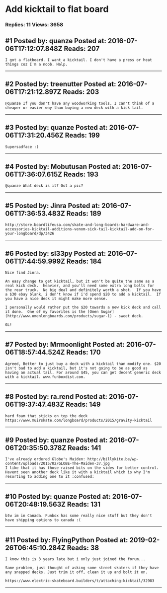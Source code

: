 # Add kicktail to flat board

### Replies: 11 Views: 3658

## \#1 Posted by: quanze Posted at: 2016-07-06T17:12:07.848Z Reads: 207

```
I got a flatboard. I want a kicktail. I don't have a press or heat things coz I'm a noob. Halp.
```

---
## \#2 Posted by: treenutter Posted at: 2016-07-06T17:21:12.897Z Reads: 203

```
@quanze If you don't have any woodworking tools, I can't think of a cheaper or easier way than buying a new deck with a kick tail.
```

---
## \#3 Posted by: quanze Posted at: 2016-07-06T17:31:20.456Z Reads: 199

```
Supersadface :(
```

---
## \#4 Posted by: Mobutusan Posted at: 2016-07-06T17:36:07.615Z Reads: 193

```
@quanze What deck is it? Got a pic?
```

---
## \#5 Posted by: Jinra Posted at: 2016-07-06T17:36:53.483Z Reads: 189

```
http://store.boardlifeusa.com/skate-and-long-boards-hardware-and-accessories-kicktail-additions-venom-sick-tail-kicktail-add-on-for-your-longboard/dp/3426
```

---
## \#6 Posted by: sl33py Posted at: 2016-07-06T17:44:59.999Z Reads: 184

```
Nice find Jinra.

An easy change to get kicktail, but it won't be quite the same as a real kick deck.  heavier, and you'll need some extra long bolts for the rear truck.  No big deal and definitely worth a shot.  If you have a $30 ebay blank, i don't know if i'd spend $20 to add a kicktail.  If you have a nice deck it might make more sense.

I personally would rather put the $20 towards a new kick deck and call it done.  One of my favorites is the [Omen Sugar](http://www.omenlongboards.com/products/sugar-1) - sweet deck.

GL!
```

---
## \#7 Posted by: Mrmoonlight Posted at: 2016-07-06T18:57:44.524Z Reads: 170

```
Agreed, Better to just buy a deck with a kicktail than modify one. $20 isn't bad to add a kicktail, but it's not going to be as good as having an actual tail. For around $45, you can get decent generic deck with a kicktail. www.funboxdist.com.
```

---
## \#8 Posted by: ra.rend Posted at: 2016-07-06T19:37:47.483Z Reads: 149

```
hard foam that sticks on top the deck https://www.muirskate.com/longboard/products/2015/gravity-kicktail
```

---
## \#9 Posted by: quanze Posted at: 2016-07-06T20:35:50.378Z Reads: 141

```
I've already ordered Globe's Maiden: http://billykite.be/wp-content/uploads/2015/02/GLOBE-The-Maiden-37.jpg
I like that it has those raised bits on the sides for better control. Havent seen another deck like it with a kicktail which is why I'm resorting to adding one to it :confused:
```

---
## \#10 Posted by: quanze Posted at: 2016-07-06T20:48:19.563Z Reads: 131

```
btw im in Canada. Funbox has some really nice stuff but they don't have shipping options to canada :(
```

---
## \#11 Posted by: FlyingPython Posted at: 2019-02-26T06:45:10.284Z Reads: 38

```
I know this is 3 years late but i only just joined the forum...

Same problem, just thought of asking some street skaters if they have any snapped decks. Just trim it off, clean it up and bolt it on.

https://www.electric-skateboard.builders/t/attaching-kicktail/32983
```

---

